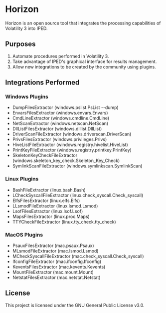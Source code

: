 # Horizon

Horizon is an open source tool that integrates the processing capabilities of Volatility 3 into IPED.

## Purposes

1. Automate procedures performed in Volatility 3.
2. Take advantage of IPED's graphical interface for results management.
3. Allow new integrations to be created by the community using plugins.

## Integrations Performed

### Windows Plugins

- DumpFilesExtractor (windows.pslist.PsList --dump)
- EnvarsFilesExtractor (windows.envars.Envars)
- CmdLineExtractor (windows.cmdline.CmdLine)
- NetScanExtractor (windows.netscan.NetScan)
- DllListFilesExtractor (windows.dlllist.DllList)
- DriverScanFileExtractor (windows.driverscan.DriverScan)
- PrivsFilesExtractor (windows.privileges.Privs)
- HiveListFileExtractor (windows.registry.hivelist.HiveList)
- PrintKeyFileExtractor (windows.registry.printkey.PrintKey)
- SkeletonKeyCheckFileExtractor (windows.skeleton_key_check.Skeleton_Key_Check)
- SymlinkScanFileExtractor (windows.symlinkscan.SymlinkScan)

### Linux Plugins

- BashFileExtractor (linux.bash.Bash)
- LCheckSyscallFileExtractor (linux.check_syscall.Check_syscall)
- ElfsFilesExtractor (linux.elfs.Elfs)
- LLsmodFileExtractor (linux.lsmod.Lsmod)
- LsofFilesExtractor (linux.lsof.Lsof)
- MapsFilesExtractor (linux.proc.Maps)
- TTYCheckFileExtractor (linux.tty_check.tty_check)

### MacOS Plugins

- PsauxFilesExtractor (mac.psaux.Psaux)
- MLsmodFileExtractor (mac.lsmod.Lsmod)
- MCheckSyscallFileExtractor (mac.check_syscall.Check_syscall)
- IfconfigFileExtractor (mac.ifconfig.Ifconfig)
- KeventsFilesExtractor (mac.kevents.Kevents)
- MountFileExtractor (mac.mount.Mount)
- NetstatFilesExtractor (mac.netstat.Netstat)

## License

This project is licensed under the GNU General Public License v3.0.
